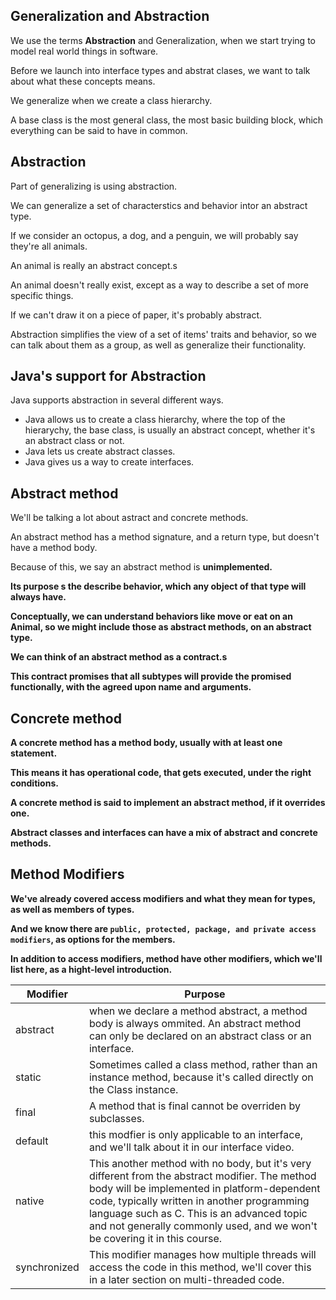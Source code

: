 ## Generalization and Abstraction
We use the terms <b>Abstraction</b> and </b>Generalization</b>, when we start trying to model real world things in software.

Before we launch into interface types and abstrat clases, we want to talk about what these concepts means.

We generalize when we create a class hierarchy.

A base class is the most general class, the most basic building block, which everything can be said to have in common.

## Abstraction
Part of generalizing is using abstraction.

We can generalize a set of characterstics and behavior intor an abstract type.

If we consider an octopus, a dog, and a penguin, we will probably say they're all animals.

An animal is really an abstract concept.s

An animal doesn't really exist, except as a way to describe a set of more specific things.

If we can't draw it on a piece of paper, it's probably abstract.

Abstraction simplifies the view of a set of items' traits and behavior, so we can talk about them as a group, as well as generalize their functionality. 

## Java's support for Abstraction
Java supports abstraction in several different ways.
- Java allows us to create a class hierarchy, where the top of the hierarychy, the base class, is usually an abstract concept, whether it's an abstract class or not.
- Java lets us create abstract classes.
- Java gives us a way to create interfaces.

## Abstract method
We'll be talking a lot about astract and concrete methods.

An abstract method has a method signature, and a return type, but doesn't have a method body.

Because of this, we say an abstract method is <b>unimplemented</bs>.

Its purpose s the describe behavior, which any object of that type will always have.

Conceptually, we can understand behaviors like move or eat on an Animal, so we might include those as abstract methods, on an abstract type.

We can think of an abstract method as a contract.s

This contract promises that all subtypes will provide the promised functionally, with the agreed upon name and arguments.

## Concrete method
A concrete method has a method body, usually with at least one statement.

This means it has operational code, that gets executed, under the right conditions.

A concrete method is said to <b>implement</b> an abstract method, if it overrides one.

Abstract classes and interfaces can have a mix of abstract and concrete methods.

## Method Modifiers
We've already covered access modifiers and what they mean for types, as well as members of types.

And we know there are `public, protected, package, and private access modifiers`, as options for the members.

In addition to access modifiers, method have other modifiers, which we'll list here, as a hight-level introduction.

| Modifier | Purpose |
| - | - |
| abstract | when we declare a method abstract, a method body is always ommited. An abstract method can only be declared on an abstract class or an interface. |
| static | Sometimes called a class method, rather than an instance method, because it's called directly on the Class instance. |
| final | A method that is final cannot be overriden by subclasses. |
| default | this modfier is only applicable to an interface, and we'll talk about it in our interface video. |
| native | This another method with no body, but it's very different from the abstract modifier. The method body will be implemented in platform-dependent code, typically written in another programming language such as C. This is an advanced topic and not generally commonly used, and we won't be covering it in this course. |
| synchronized | This modifier manages how multiple threads will access the code in this method, we'll cover this in a later section on multi-threaded code. |